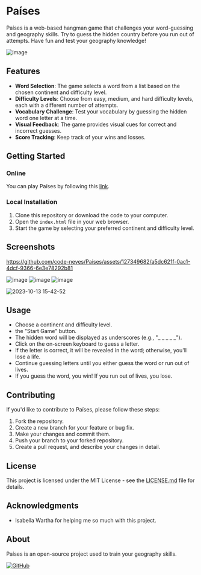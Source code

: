 # Países

Países is a web-based hangman game that challenges your word-guessing and geography skills. Try to guess the hidden country before you run out of attempts. Have fun and test your geography knowledge!



![image](https://github.com/code-neves/Paises/assets/127349682/7b777320-d425-45f9-9136-0997cdf07863)


## Features
- **Word Selection**: The game selects a word from a list based on the chosen continent and difficulty level.
- **Difficulty Levels**: Choose from easy, medium, and hard difficulty levels, each with a different number of attempts.
- **Vocabulary Challenge**: Test your vocabulary by guessing the hidden word one letter at a time.
- **Visual Feedback**: The game provides visual cues for correct and incorrect guesses.
- **Score Tracking**: Keep track of your wins and losses.

## Getting Started

### Online

You can play Países by following this [link](https://code-neves.github.io/Paises/).

### Local Installation

1. Clone this repository or download the code to your computer.
2. Open the `index.html` file in your web browser.
3. Start the game by selecting your preferred continent and difficulty level.

## Screenshots

https://github.com/code-neves/Paises/assets/127349682/a5dc621f-0ac1-4dcf-9366-6e3e78292b81

![image](https://github.com/code-neves/Paises/assets/127349682/5d26ae10-1c31-4bc1-b642-932135884ac7)
![image](https://github.com/code-neves/Paises/assets/127349682/161ad52d-ff34-4ddc-bef9-e4a134c9e582)
![image](https://github.com/code-neves/Paises/assets/127349682/5f21728b-608e-4fee-9a9f-2455d4ab8525)

![2023-10-13 15-42-52](https://github.com/code-neves/Paises/assets/127349682/5974f2fb-9f05-4145-ac21-fdb1178e1d40)

## Usage

- Choose a continent and difficulty level.
- the "Start Game" button.
- The hidden word will be displayed as underscores (e.g., "_ _ _ _ _").
- Click on the on-screen keyboard to guess a letter.
- If the letter is correct, it will be revealed in the word; otherwise, you'll lose a life.
- Continue guessing letters until you either guess the word or run out of lives.
- If you guess the word, you win! If you run out of lives, you lose.

## Contributing

If you'd like to contribute to Países, please follow these steps:

1. Fork the repository.
2. Create a new branch for your feature or bug fix.
3. Make your changes and commit them.
4. Push your branch to your forked repository.
5. Create a pull request, and describe your changes in detail.

## License

This project is licensed under the MIT License - see the [LICENSE.md](LICENSE.md) file for details.

## Acknowledgments

- Isabella Wartha for helping me so much with this project.

## About

Países is an open-source project used to train your geography skills.

[![GitHub](https://img.shields.io/github/license/code-neves/Paises)](https://github.com/code-neves/Paises/LICENSE.md)

